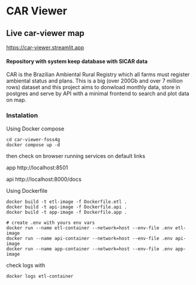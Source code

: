 # CAR Viewer

## Live car-viewer map
https://car-viewer.streamlit.app


#### Repository with system keep database with SICAR data

CAR is the Brazilian Ambiental Rural Registry which all farms must
register ambiental status and plans.
This is a big (over 200Gb and over 7 million rows) dataset and this project aims to donwload monthly data,
store in postgres and serve by API with a minimal frontend to search and plot data on map.


### Instalation
Using Docker compose

```
cd car-viewer-foss4g
docker compose up -d
```

then check on browser running services on default links

app
http://localhost:8501

api
http://localhost:8000/docs


Using Dockerfile
```
docker build -t etl-image -f Dockerfile.etl .
docker build -t api-image -f Dockerfile.api .
docker build -t app-image -f Dockerfile.app .

# create .env with yours env vars
docker run --name etl-container --network=host --env-file .env etl-image
docker run --name api-container --network=host --env-file .env api-image
docker run --name app-container --network=host --env-file .env app-image
```

check logs with

```
docker logs etl-container

```
